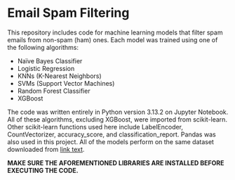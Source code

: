 # Email Spam Filtering
This repository includes code for machine learning models that filter spam emails from non-spam (ham) ones. Each model was trained using one of the following algorithms:

- Naïve Bayes Classifier
- Logistic Regression
- KNNs (K-Nearest Neighbors)
- SVMs (Support Vector Machines)
- Random Forest Classifier
- XGBoost

The code was written entirely in Python version 3.13.2 on Jupyter Notebook. All of these algorithms, excluding XGBoost, were imported from scikit-learn. Other scikit-learn functions used here include LabelEncoder, CountVectorizer, accuracy_score, and classification_report. Pandas was also used in this project. All of the models perform on the same dataset downloaded from [link text](https://kaggle.com).

**MAKE SURE THE AFOREMENTIONED LIBRARIES ARE INSTALLED BEFORE EXECUTING THE CODE.**
